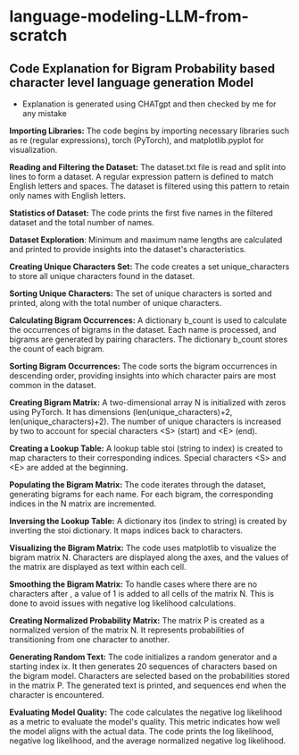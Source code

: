 # language-modeling-LLM-from-scratch

## Code Explanation for Bigram Probability based character level language generation Model 
- Explanation is generated using CHATgpt and then checked by me for any mistake

**Importing Libraries:** The code begins by importing necessary libraries such as re (regular expressions), torch (PyTorch), and matplotlib.pyplot for visualization.

**Reading and Filtering the Dataset:** The dataset.txt file is read and split into lines to form a dataset. A regular expression pattern is defined to match English letters and spaces. The dataset is filtered using this pattern to retain only names with English letters.

**Statistics of Dataset:** The code prints the first five names in the filtered dataset and the total number of names.

**Dataset Exploration**: Minimum and maximum name lengths are calculated and printed to provide insights into the dataset's characteristics.

**Creating Unique Characters Set:** The code creates a set unique_characters to store all unique characters found in the dataset.

**Sorting Unique Characters:** The set of unique characters is sorted and printed, along with the total number of unique characters.

**Calculating Bigram Occurrences:** A dictionary b_count is used to calculate the occurrences of bigrams in the dataset. Each name is processed, and bigrams are generated by pairing characters. The dictionary b_count stores the count of each bigram.

**Sorting Bigram Occurrences:** The code sorts the bigram occurrences in descending order, providing insights into which character pairs are most common in the dataset.

**Creating Bigram Matrix:** A two-dimensional array N is initialized with zeros using PyTorch. It has dimensions (len(unique_characters)+2, len(unique_characters)+2). The number of unique characters is increased by two to account for special characters \<S\> (start) and \<E\> (end).

**Creating a Lookup Table:** A lookup table stoi (string to index) is created to map characters to their corresponding indices. Special characters \<S\> and \<E\> are added at the beginning.

**Populating the Bigram Matrix:** The code iterates through the dataset, generating bigrams for each name. For each bigram, the corresponding indices in the N matrix are incremented.

**Inversing the Lookup Table:** A dictionary itos (index to string) is created by inverting the stoi dictionary. It maps indices back to characters.

**Visualizing the Bigram Matrix:** The code uses matplotlib to visualize the bigram matrix N. Characters are displayed along the axes, and the values of the matrix are displayed as text within each cell.

**Smoothing the Bigram Matrix:** To handle cases where there are no characters after <E>, a value of 1 is added to all cells of the matrix N. This is done to avoid issues with negative log likelihood calculations.

**Creating Normalized Probability Matrix:** The matrix P is created as a normalized version of the matrix N. It represents probabilities of transitioning from one character to another.

**Generating Random Text:** The code initializes a random generator and a starting index ix. It then generates 20 sequences of characters based on the bigram model. Characters are selected based on the probabilities stored in the matrix P. The generated text is printed, and sequences end when the <E> character is encountered.

**Evaluating Model Quality:** The code calculates the negative log likelihood as a metric to evaluate the model's quality. This metric indicates how well the model aligns with the actual data. The code prints the log likelihood, negative log likelihood, and the average normalized negative log likelihood.
